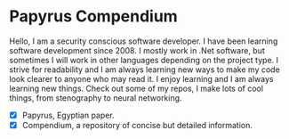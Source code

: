 # Papyrus Compendium
Hello, I am a security conscious software developer. I have been learning software development since 2008. I mostly work in .Net software, but sometimes I will work in other languages depending on the project type. I strive for readability and I am always learning new ways to make my code look clearer to anyone who may read it. I enjoy learning and I am always learning new things. Check out some of my repos, I make lots of cool things, from stenography to neural networking.

 - [x] Papyrus, Egyptian paper.
 - [x] Compendium, a repository of concise but detailed information.

<!--
- 🔭 I’m currently working on ...
- 🌱 I’m currently learning ...
- 👯 I’m looking to collaborate on ...
- 🤔 I’m looking for help with ...
- 💬 Ask me about ...
- 📫 How to reach me: ...
- 😄 Pronouns: ...
- ⚡ Fun fact: ...
-->
